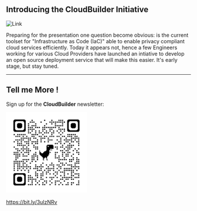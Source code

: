 ## Introducing the CloudBuilder Initiative


![Link](content/img/cloudbuilder_concept.png)

Preparing for the presentation one question become obvious: is the current toolset for "Infrastructure as Code (IaC)" able to enable privacy compliant cloud services efficiently. Today it appears not, hence a few Engineers working for various Cloud Providers have launched an intiative to develop an open source deployment service that will make this easier. It's early stage, but stay tuned.

---

## Tell me More !

Sign up for the **CloudBuilder** newsletter:

![Link](content/img/cloudbuilder_signup220.png)

https://bit.ly/3ulzNRv

